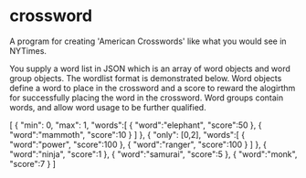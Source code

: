 # crossword

A program for creating 'American Crosswords' like what you would see in NYTimes.

You supply a word list in JSON which is an array of word objects and word group objects. The wordlist format is demonstrated below. Word objects define a word to place in the crossword and a score to reward the alogirthm for successfully placing the word in the crossword. Word groups contain words, and allow word usage to be further qualified.

[
  {
    "min": 0,
    "max": 1,
    "words":[
      {
        "word":"elephant",
        "score":50
      },
      {
        "word":"mammoth",
        "score":10
      }
    ]
  },
  {
    "only": [0,2],
    "words":[
      {
        "word":"power",
        "score":100
      },
      {
        "word":"ranger",
        "score":100
      }
    ]
  },
  {
    "word":"ninja",
    "score":1
  },
  {
    "word":"samurai",
    "score":5
  },
  {
    "word":"monk",
    "score":7
  }
]